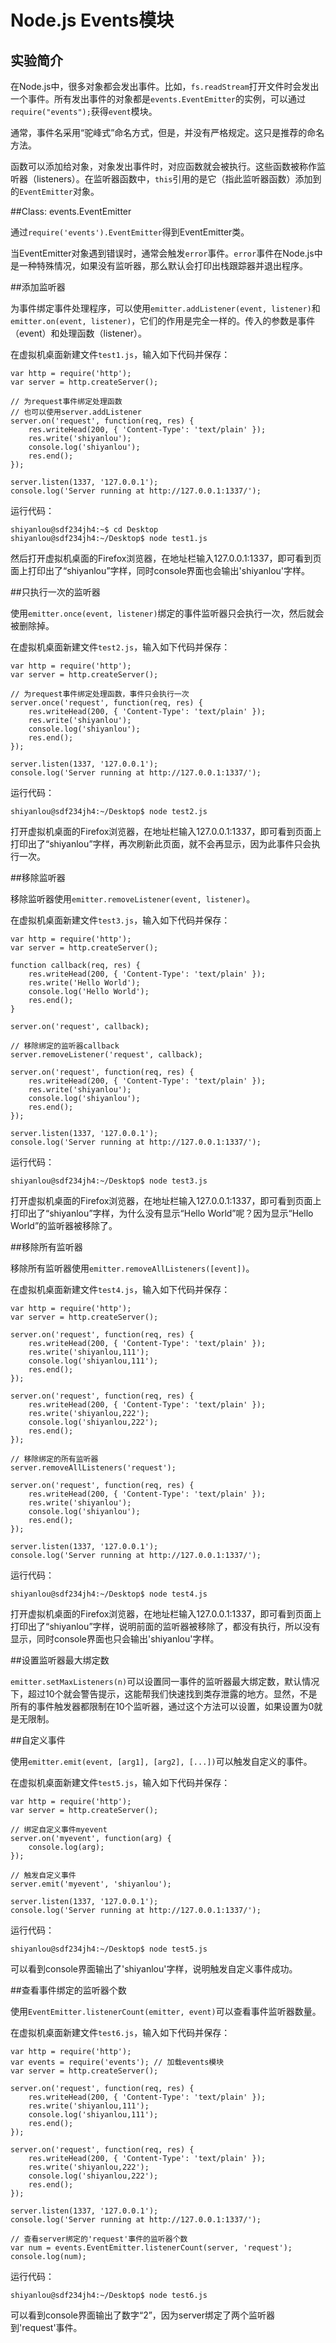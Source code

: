 # Node.js Events模块

## 实验简介

在Node.js中，很多对象都会发出事件。比如，`fs.readStream`打开文件时会发出一个事件。所有发出事件的对象都是`events.EventEmitter`的实例，可以通过`require("events");`获得`event`模块。

通常，事件名采用“驼峰式”命名方式，但是，并没有严格规定。这只是推荐的命名方法。

函数可以添加给对象，对象发出事件时，对应函数就会被执行。这些函数被称作监听器（listeners）。在监听器函数中，`this`引用的是它（指此监听器函数）添加到的`EventEmitter`对象。

##Class: events.EventEmitter

通过`require('events').EventEmitter`得到EventEmitter类。

当EventEmitter对象遇到错误时，通常会触发`error`事件。`error`事件在Node.js中是一种特殊情况，如果没有监听器，那么默认会打印出栈跟踪器并退出程序。

##添加监听器

为事件绑定事件处理程序，可以使用`emitter.addListener(event, listener)`和`emitter.on(event, listener)`，它们的作用是完全一样的。传入的参数是事件（event）和处理函数（listener）。

在虚拟机桌面新建文件`test1.js`，输入如下代码并保存：

```
var http = require('http');
var server = http.createServer();

// 为request事件绑定处理函数
// 也可以使用server.addListener
server.on('request', function(req, res) {
    res.writeHead(200, { 'Content-Type': 'text/plain' });
    res.write('shiyanlou');
    console.log('shiyanlou');
    res.end();
});

server.listen(1337, '127.0.0.1');
console.log('Server running at http://127.0.0.1:1337/');
```

运行代码：

```
shiyanlou@sdf234jh4:~$ cd Desktop
shiyanlou@sdf234jh4:~/Desktop$ node test1.js
```

然后打开虚拟机桌面的Firefox浏览器，在地址栏输入127.0.0.1:1337，即可看到页面上打印出了“shiyanlou”字样，同时console界面也会输出'shiyanlou'字样。

##只执行一次的监听器

使用`emitter.once(event, listener)`绑定的事件监听器只会执行一次，然后就会被删除掉。

在虚拟机桌面新建文件`test2.js`，输入如下代码并保存：

```
var http = require('http');
var server = http.createServer();

// 为request事件绑定处理函数，事件只会执行一次
server.once('request', function(req, res) {
    res.writeHead(200, { 'Content-Type': 'text/plain' });
    res.write('shiyanlou');
    console.log('shiyanlou');
    res.end();
});

server.listen(1337, '127.0.0.1');
console.log('Server running at http://127.0.0.1:1337/');
```

运行代码：

```
shiyanlou@sdf234jh4:~/Desktop$ node test2.js
```

打开虚拟机桌面的Firefox浏览器，在地址栏输入127.0.0.1:1337，即可看到页面上打印出了“shiyanlou”字样，再次刷新此页面，就不会再显示，因为此事件只会执行一次。

##移除监听器

移除监听器使用`emitter.removeListener(event, listener)`。

在虚拟机桌面新建文件`test3.js`，输入如下代码并保存：

```
var http = require('http');
var server = http.createServer();

function callback(req, res) {
    res.writeHead(200, { 'Content-Type': 'text/plain' });
    res.write('Hello World');
    console.log('Hello World');
    res.end();
}

server.on('request', callback);

// 移除绑定的监听器callback
server.removeListener('request', callback);

server.on('request', function(req, res) {
    res.writeHead(200, { 'Content-Type': 'text/plain' });
    res.write('shiyanlou');
    console.log('shiyanlou');
    res.end();
});

server.listen(1337, '127.0.0.1');
console.log('Server running at http://127.0.0.1:1337/');
```

运行代码：

```
shiyanlou@sdf234jh4:~/Desktop$ node test3.js
```

打开虚拟机桌面的Firefox浏览器，在地址栏输入127.0.0.1:1337，即可看到页面上打印出了“shiyanlou”字样，为什么没有显示“Hello World”呢？因为显示“Hello World”的监听器被移除了。

##移除所有监听器

移除所有监听器使用`emitter.removeAllListeners([event])`。

在虚拟机桌面新建文件`test4.js`，输入如下代码并保存：

```
var http = require('http');
var server = http.createServer();

server.on('request', function(req, res) {
    res.writeHead(200, { 'Content-Type': 'text/plain' });
    res.write('shiyanlou,111');
    console.log('shiyanlou,111');
    res.end();
});

server.on('request', function(req, res) {
    res.writeHead(200, { 'Content-Type': 'text/plain' });
    res.write('shiyanlou,222');
    console.log('shiyanlou,222');
    res.end();
});

// 移除绑定的所有监听器
server.removeAllListeners('request');

server.on('request', function(req, res) {
    res.writeHead(200, { 'Content-Type': 'text/plain' });
    res.write('shiyanlou');
    console.log('shiyanlou');
    res.end();
});

server.listen(1337, '127.0.0.1');
console.log('Server running at http://127.0.0.1:1337/');
```

运行代码：

```
shiyanlou@sdf234jh4:~/Desktop$ node test4.js
```

打开虚拟机桌面的Firefox浏览器，在地址栏输入127.0.0.1:1337，即可看到页面上打印出了“shiyanlou”字样，说明前面的监听器被移除了，都没有执行，所以没有显示，同时console界面也只会输出'shiyanlou'字样。

##设置监听器最大绑定数

`emitter.setMaxListeners(n)`可以设置同一事件的监听器最大绑定数，默认情况下，超过10个就会警告提示，这能帮我们快速找到类存泄露的地方。显然，不是所有的事件触发器都限制在10个监听器，通过这个方法可以设置，如果设置为0就是无限制。

##自定义事件

使用`emitter.emit(event, [arg1], [arg2], [...])`可以触发自定义的事件。

在虚拟机桌面新建文件`test5.js`，输入如下代码并保存：

```
var http = require('http');
var server = http.createServer();

// 绑定自定义事件myevent
server.on('myevent', function(arg) {
    console.log(arg);
});

// 触发自定义事件
server.emit('myevent', 'shiyanlou');

server.listen(1337, '127.0.0.1');
console.log('Server running at http://127.0.0.1:1337/');
```

运行代码：

```
shiyanlou@sdf234jh4:~/Desktop$ node test5.js
```

可以看到console界面输出了'shiyanlou'字样，说明触发自定义事件成功。

##查看事件绑定的监听器个数

使用`EventEmitter.listenerCount(emitter, event)`可以查看事件监听器数量。

在虚拟机桌面新建文件`test6.js`，输入如下代码并保存：

```
var http = require('http');
var events = require('events'); // 加载events模块
var server = http.createServer();

server.on('request', function(req, res) {
    res.writeHead(200, { 'Content-Type': 'text/plain' });
    res.write('shiyanlou,111');
    console.log('shiyanlou,111');
    res.end();
});

server.on('request', function(req, res) {
    res.writeHead(200, { 'Content-Type': 'text/plain' });
    res.write('shiyanlou,222');
    console.log('shiyanlou,222');
    res.end();
});

server.listen(1337, '127.0.0.1');
console.log('Server running at http://127.0.0.1:1337/');

// 查看server绑定的'request'事件的监听器个数
var num = events.EventEmitter.listenerCount(server, 'request');
console.log(num);
```

运行代码：

```
shiyanlou@sdf234jh4:~/Desktop$ node test6.js
```

可以看到console界面输出了数字“2”，因为server绑定了两个监听器到'request'事件。
